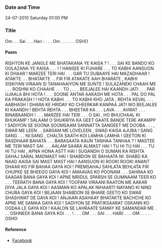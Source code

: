 ### Date and Time

24-07-2010 Saturday 01:00 PM

### Title

Om. . . Sai . . . Hari : . . . Om . . . . . . OSHO

#### Poem

RISHTON KE JANGLE ME BHATAKANA YE KAISA ? ! . . . SAI KE BANDO KO OOLAZANA YE KAISA . . . ! ! HANSEE KI FUHARE . . . TO KABHI AANSUON KI DHAAR ! MARZEE TERI HAI . . . GAR TU DUBAAYE HAI MAZADHAAR ! ATAKTE. . . BHATAKTE . . FIR FIR ATAKATE AAH BHARATE , KABHI SISKIYAN VIRAAN SI TANAHAAIYON ME SUNTE ! SULAZANEKI CHAAH ME . . . ROSHNI KO CHAAHE . . . TO , . . . BEEJALEE HAI KAANDH JATI . . . PAR UJAALA BHI HOTA ! . . . SOONE ANTAR AAKASH ME HOTA . . . PAL DO PAL KA PRAKASH ! ! HOTA KABHI . . . TO KABHI KHO JATA , REHTA KEVAL . . . AABHASH ! DHARA KE HRIDAY KO CHEERKAR KANPAA JATI WO BEEJALEE KI KAANDH ! BEHTA REHTA . . . BHEETAR KA . . . LAVA . . . AVIRAT . . . BINABAANDH ! . . . MARZEE HAI TERI . . . O SAI , HO BHUCHAAL KI BHUKAMP ! SALAAM O SHUKRIYA KA GEET GAATE BANDE TERE AKAMPP ! SADIYON SE SOONA SOOMSAAM SANNATTA SANGEET ME DOOBA . . . , SWAR ME LEEN . . SARGAM ME LOVELEEN , SWAD KAISA AJUBA ! SANG SANG . . . NI:SANG , CHALTA SAATH KOI LAMHA LAMHA ! GEETON KI RASDHAAR BAHATA . . . BARASAATA KAUN TANHAA TANHAA ? ! MASTEE ME TERI MAST SAI . . . AALAM SAARA ALMAST HAI ! TU HI TU HAI . . . TU HI TU HAI , APNA HONA ASTT HAI ! SUGANDH O SUMAN KA RISHTA SAHAJ SARAL MADMAST HAI ! SHABDON SE BAHAATA NI: SHABD KA NAAD AAISA SAI MAST MAST HAI ! AANSUON KI ROOKI ROOKI ANANT DHAAR KO FIR BAHAA GAYA KOI ! PREMSAHAJ SAHLATA BEHLATA FIR CHUPKE SE BHEEGO GAYA KOI ! AMAAVAS KO POONAM . . . SAHRAA KO SAAGAR BANA GAYA KOI ! APNE MRIDUL SPARSH SE GUMNAAM TEER KO . . . TEERATH BANA GAYA KOI ! TOOFANI VIRAANI RAATON ME AAKAR DIYA JALA GAYA KOI ! AASMAN KO APALAK NIHAARTI NAYANO KI NIND CHURA GAYA KOI ! BEJAAN SHABDON SE BHARE GEETO KO SWAR SHASHWAT DE GAYA KOI ! ANJAAN ASAHAAY BHATAKTE BACHCHE KO APNE ME SAMAA GAYA KOI ! SADIYON SE PRATIKSAARAT OSKANN KO OODAA LE GAYA KOI ! KAALON SE LAHRAATE SAMAY KE SAMANDAR ME . . . OSHNEEK BANA GAYA KOI . . . ! . . . OM . . . SAI . . . HARI: . . . OM . . . . . OSHO 

#### Reference

* [Facebook](https://www.facebook.com/share/smdZQBeYEKzpP4He/)
